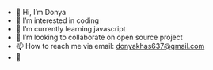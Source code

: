 - 👋 Hi, I’m Donya
- 👀 I’m interested in coding
- 🌱 I’m currently learning javascript
- 💞️ I’m looking to collaborate on open source project
- 📫 How to reach me via email: donyakhas637@gmail.com
- :girl: 

<!---
donyakhas/donyakhas is a ✨ special ✨ repository because its `README.md` (this file) appears on your GitHub profile.
You can click the Preview link to take a look at your changes.
--->
